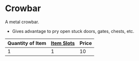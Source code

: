 ---
---

# Crowbar

A metal crowbar.

* Gives advantage to pry open stuck doors, gates, chests, etc.

|Quantity of Item|[Item Slots](../../../../../Player%20Characters/Derived%20Statistics/Item%20Slots.md)|Price|
|----------------|----------|-----|
|1|1|10|
